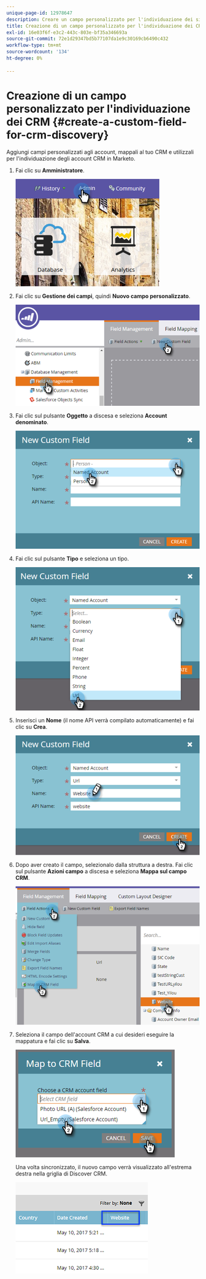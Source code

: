 ```yaml
---
unique-page-id: 12978647
description: Creare un campo personalizzato per l'individuazione dei sistemi di gestione delle relazioni con i clienti - Documenti Marketo - Documentazione del prodotto
title: Creazione di un campo personalizzato per l'individuazione dei CRM
exl-id: 16e03f6f-e3c2-443c-803e-bf35a346693a
source-git-commit: 72e1d29347bd5b77107da1e9c30169cb6490c432
workflow-type: tm+mt
source-wordcount: '134'
ht-degree: 0%

---
```


# Creazione di un campo personalizzato per l&#39;individuazione dei CRM {#create-a-custom-field-for-crm-discovery}

Aggiungi campi personalizzati agli account, mappali al tuo CRM e utilizzali per l&#39;individuazione degli account CRM in Marketo.

1. Fai clic su **Amministratore**.

   ![](assets/admin.png)

1. Fai clic su **Gestione dei campi**, quindi **Nuovo campo personalizzato**.

   ![](assets/two-4.png)

1. Fai clic sul pulsante **Oggetto** a discesa e seleziona **Account denominato**.

   ![](assets/three-3.png)

1. Fai clic sul pulsante **Tipo** e seleziona un tipo.

   ![](assets/four-3.png)

1. Inserisci un **Nome** (il nome API verrà compilato automaticamente) e fai clic su **Crea**.

   ![](assets/five-3.png)

1. Dopo aver creato il campo, selezionalo dalla struttura a destra. Fai clic sul pulsante **Azioni campo** a discesa e seleziona **Mappa sul campo CRM**.

   ![](assets/six-2.png)

1. Seleziona il campo dell&#39;account CRM a cui desideri eseguire la mappatura e fai clic su **Salva**.

   ![](assets/seven-1.png)

   Una volta sincronizzato, il nuovo campo verrà visualizzato all&#39;estrema destra nella griglia di Discover CRM.

   ![](assets/eight.png)
